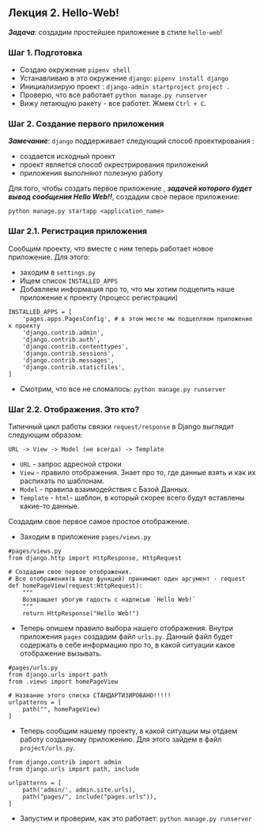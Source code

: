 ## Лекция 2. Hello-Web!

***Задача***: создадим простейшее приложение в стиле ```hello-web```!

### Шаг 1. Подготовка
* Создаю окружение ```pipenv shell```
* Устанавливаю в это окружение ```django```: ```pipenv install django```
* Инициализирую проект : ```django-admin startproject project .```
* Проверю, что все работает ```python manage.py runserver```
* Вижу летающую ракету - все работет. Жмем ```Ctrl + C```.

### Шаг 2. Создание первого приложения

***Замечание***: ```django``` поддерживает следующий способ проектирования :
* создается исходный проект
* проект является способ окрестрирования приложений
* приложения выполняют полезную работу

Для того, чтобы создать первое приложение , ***задачей которого будет вывод сообщения Hello Web!!***, создадим свое первое приложение:
```
python manage.py startapp <application_name>
```

### Шаг 2.1. Регистрация приложения
Сообщим проекту, что вместе с ним теперь работает новое приложение. Для этого:
* заходим в ```settings.py```
* Ищем список ```INSTALLED_APPS```
* Добавляем информация про то, что мы хотим подцепить наше приложение к проекту (процесс регистрации)
```
INSTALLED_APPS = [
    'pages.apps.PagesConfig', # в этом месте мы подцепляем приложение к проекту
    'django.contrib.admin',
    'django.contrib.auth',
    'django.contrib.contenttypes',
    'django.contrib.sessions',
    'django.contrib.messages',
    'django.contrib.staticfiles',
]
```
* Смотрим, что все не сломалось: ```python manage.py runserver```

### Шаг 2.2. Отображения. Это кто?
Типичный цикл работы связки ```request/response``` в Django выглядит следующим образом:
```
URL -> View -> Model (не всегда) -> Template
```
* ```URL``` - запрос адресной строки
* ```View``` - правило отображения. Знает про то, где данные взять и как их распихать по шаблонам.
* ```Model``` - правила взаимодействия с Базой Данных.
* ```Template``` - ```html```- шаблон, в который скорее всего будут вставлены какие-то данные.


Создадим свое первое самое простое отображение.
* Заходим в приложение ```pages/views.py```
```
#pages/views.py
from django.http import HttpResponse, HttpRequest

# Создадим свое первое отображения.
# Все отображения(в виде функций) принимают один аргумент - request
def homePageView(request:HttpRequest):
    """
    Возвращает убогую гадость с надписью `Hello Web!`
    """
    return HttpResponse("Hello Web!")
```
* Теперь опишем правило выбора нашего отображения. Внутри приложения ```pages``` создадим файл ```urls.py```. Данный файл будет содержать в себе информацию про то, в какой ситуации какое отображение вызывать.
```
#pages/urls.py
from django.urls import path 
from .views import homePageView

# Название этого списка СТАНДАРТИЗИРОВАНО!!!!!
urlpatterns = [
    path("", homePageView)
]
```

* Теперь сообщим нашему проекту, в какой ситуации мы отдаем работу созданному приложению. Для этого зайдем в файл ```project/urls.py```.
```
from django.contrib import admin
from django.urls import path, include 

urlpatterns = [
    path('admin/', admin.site.urls),
    path("pages/", include("pages.urls")),
]

```

* Запустим и проверим, как это работает: ```python manage.py runserver```